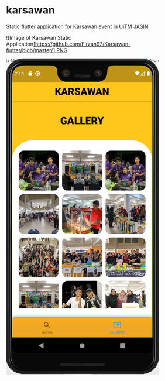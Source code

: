 # karsawan
Static flutter application for Karsawan event in UiTM JASIN

![Image of Karsawan Static Application]https://github.com/Firzan97/Karsawan-flutter/blob/master/1.PNG

![Image of Karsawan Static Application](https://github.com/Firzan97/Karsawan-flutter/blob/master/2.PNG)
